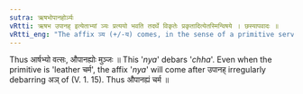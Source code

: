 ```yaml
---
sutra: ऋषभोपानहोर्ञ्यः
vRtti: ऋषभ उपानह् इत्येताभ्यां ञ्यः प्रत्ययो भवति तदर्थे विकृतेः प्रकृतादित्येतस्मिन्विषये । छस्यापवादः ॥
vRtti_eng: "The affix ञ्य (+/-य) comes, in the sense of a primitive serviceable for a product, after the words '_rishabha_' and '_upanah_' denoting the products."
---
```

Thus आर्षभ्यो वत्सः, औपानह्योः मुञ्जः ॥ This '_nya_' debars '_chha_'. Even when the primitive is 'leather चर्म', the affix '_nya_' will come after उपानह् irregularly debarring अञ् of (V. 1. 15). Thus औपानह्यं चर्म ॥
